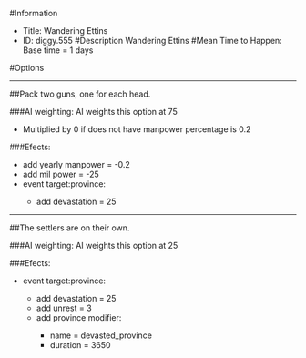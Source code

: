 #Information
 - Title: Wandering Ettins
 - ID: diggy.555
#Description
Wandering Ettins
#Mean Time to Happen:
Base time = 1 days

#Options

___
##Pack two guns, one for each head.

###AI weighting:
AI weights this option at 75
 - Multiplied by 0 if does not have manpower percentage is 0.2


###Efects:<ul><li>add yearly manpower = -0.2</li><li>add mil power = -25</li><li>event target:province:</li><ul><li>add devastation = 25</li></ul></ul>

___
##The settlers are on their own.

###AI weighting:
AI weights this option at 25


###Efects:<ul><li>event target:province:</li><ul><li>add devastation = 25</li><li>add unrest = 3</li><li>add province modifier:</li><ul><li>name = devasted_province</li><li>duration = 3650</li></ul></ul></ul>
